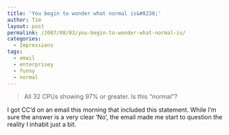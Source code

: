 ```yaml
---
title: 'You begin to wonder what normal is&#8230;'
author: Tim
layout: post
permalink: /2007/08/03/you-begin-to-wonder-what-normal-is/
categories:
  - Impressions
tags:
  - email
  - enterprisey
  - funny
  - normal
---
```

> All 32 CPUs showing 97% or greater. Is this &#8220;normal&#8221;? 

I got CC&#8217;d on an email this morning that included this statement. While I&#8217;m sure the answer is a very clear &#8216;No&#8217;, the email made me start to question the reality I inhabit just a bit.
